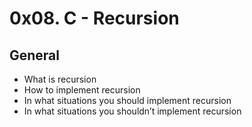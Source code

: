 # 0x08. C - Recursion

## General

*  What is recursion
*  How to implement recursion
*  In what situations you should implement recursion
*  In what situations you shouldn’t implement recursion

